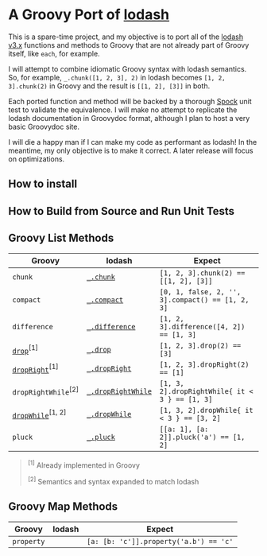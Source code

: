 # A Groovy Port of [lodash](https://lodash.com/)

This is a spare-time project, and my objective is to port all of the [lodash v3.x](https://lodash.com/) functions and methods to Groovy that are not already part of Groovy itself, like `each`, for example.

I will attempt to combine idiomatic Groovy syntax with lodash semantics. So, for example, `_.chunk([1, 2, 3], 2)` in lodash becomes `[1, 2, 3].chunk(2)` in Groovy and the result is `[[1, 2], [3]]` in both.

Each ported function and method will be backed by a thorough [Spock]() unit test to validate the equivalence. I will make no attempt to replicate the lodash documentation in Groovydoc format, although I plan to host a very basic Groovydoc site.

I will die a happy man if I can make my code as performant as lodash! In the meantime, my only objective is to make it correct. A later release will focus on optimizations.

## How to install

## How to Build from Source and Run Unit Tests

## Groovy List Methods

| Groovy | lodash | Expect |
| --- | --- | --- |
| `chunk` | [`_.chunk`](https://lodash.com/docs#chunk) | `[1, 2, 3].chunk(2) == [[1, 2], [3]]` |
| `compact` | [`_.compact`](https://lodash.com/docs#compact) | `[0, 1, false, 2, '', 3].compact() == [1, 2, 3]` |
| `difference` | [`_.difference`](https://lodash.com/docs#difference) | `[1, 2, 3].difference([4, 2]) == [1, 3]` |
| [`drop`](http://docs.groovy-lang.org/latest/html/groovy-jdk/java/util/List.html#drop%28int%29)<sup>[1]</sup> | [`_.drop`](https://lodash.com/docs#drop) | `[1, 2, 3].drop(2) == [3]` |
| [`dropRight`](http://docs.groovy-lang.org/latest/html/groovy-jdk/java/util/List.html#dropRight%28int%29)<sup>[1]</sup> | [`_.dropRight`](https://lodash.com/docs#dropRight) | `[1, 2, 3].dropRight(2) == [1]` |
| `dropRightWhile`<sup>[2]</sup> | [`_.dropRightWhile`](https://lodash.com/docs#dropRightWhile) | `[1, 3, 2].dropRightWhile{ it < 3 } == [1, 3]` |
| [`dropWhile`](http://docs.groovy-lang.org/latest/html/groovy-jdk/java/util/List.html#dropWhile%28groovy.lang.Closure%29)<sup>[1, 2]</sup> | [`_.dropWhile`](https://lodash.com/docs#dropWhile) | `[1, 3, 2].dropWhile{ it < 3 } == [3, 2]` |
| `pluck` | [`_.pluck`](https://lodash.com/docs#pluck) | `[[a: 1], [a: 2]].pluck('a') == [1, 2]` |

> <sup>[1]</sup> Already implemented in Groovy
>
> <sup>[2]</sup> Semantics and syntax expanded to match lodash

## Groovy Map Methods

| Groovy | lodash | Expect |
| --- | --- | --- |
| `property` |  | `[a: [b: 'c']].property('a.b') == 'c'` |
